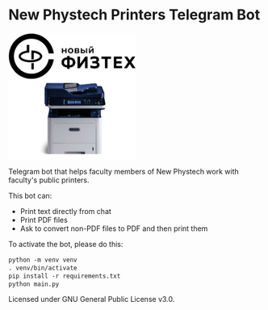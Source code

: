 # New Phystech Printers Telegram Bot

<img src="src/pic.png" alt="Picture" style="vertical-align: middle; width: 50%; height: 50%"/>

Telegram bot that helps faculty members of New Phystech work with faculty's public printers.

This bot can:

- Print text directly from chat
- Print PDF files
- Ask to convert non-PDF files to PDF and then print them

To activate the bot, please do this:

```
python -m venv venv
. venv/bin/activate
pip install -r requirements.txt
python main.py
```

Licensed under GNU General Public License v3.0.
